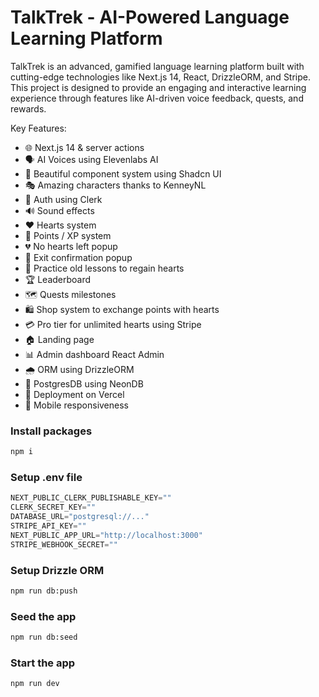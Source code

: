 # TalkTrek - AI-Powered Language Learning Platform

TalkTrek is an advanced, gamified language learning platform built with cutting-edge technologies like Next.js 14, React, DrizzleORM, and Stripe. This project is designed to provide an engaging and interactive learning experience through features like AI-driven voice feedback, quests, and rewards.

Key Features:
- 🌐 Next.js 14 & server actions
- 🗣 AI Voices using Elevenlabs AI
- 🎨 Beautiful component system using Shadcn UI
- 🎭 Amazing characters thanks to KenneyNL
- 🔐 Auth using Clerk
- 🔊 Sound effects
- ❤️ Hearts system
- 🌟 Points / XP system
- 💔 No hearts left popup
- 🚪 Exit confirmation popup
- 🔄 Practice old lessons to regain hearts
- 🏆 Leaderboard
- 🗺 Quests milestones
- 🛍 Shop system to exchange points with hearts
- 💳 Pro tier for unlimited hearts using Stripe
- 🏠 Landing page
- 📊 Admin dashboard React Admin
- 🌧 ORM using DrizzleORM
- 💾 PostgresDB using NeonDB
- 🚀 Deployment on Vercel
- 📱 Mobile responsiveness

### Install packages
```bash
npm i
```
### Setup .env file
```js
NEXT_PUBLIC_CLERK_PUBLISHABLE_KEY=""
CLERK_SECRET_KEY=""
DATABASE_URL="postgresql://..."
STRIPE_API_KEY=""
NEXT_PUBLIC_APP_URL="http://localhost:3000"
STRIPE_WEBHOOK_SECRET=""
```
### Setup Drizzle ORM
```bash
npm run db:push
```
### Seed the app
```bash
npm run db:seed
```
### Start the app
```bash
npm run dev
```